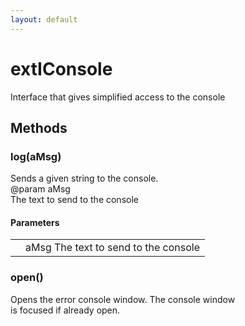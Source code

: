 ```yaml
---
layout: default
---
```


# extIConsole #
  
Interface that gives simplified access to the console  
  

## Methods ##

### log(aMsg) ###
  
Sends a given string to the console.  
@param   aMsg  
         The text to send to the console  
  

#### Parameters ####

<table>

<tr>
<td></td>
<td>aMsg  
         The text to send to the console  
</td>
</tr>

</table>

### open() ###
  
Opens the error console window. The console window  
is focused if already open.  
  

